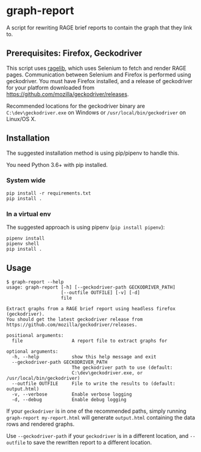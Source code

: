 # graph-report

A script for rewriting RAGE brief reports to contain the graph that they link to. 

## Prerequisites: Firefox, Geckodriver
This script uses [ragelib](https://code.citrite.net/users/callumiandam/repos/ragelib), which uses Selenium to fetch and render RAGE pages. Communication between Selenium and Firefox is performed using geckodriver. You must have Firefox installed, and a release of geckodriver for your platform downloaded from https://github.com/mozilla/geckodriver/releases.

Recommended locations for the geckodriver binary are `C:\dev\geckodriver.exe` on Windows or `/usr/local/bin/geckodriver` on Linux/OS X.

## Installation
The suggested installation method is using pip/pipenv to handle this.

You need Python 3.6+ with pip installed.

### System wide
```
pip install -r requirements.txt
pip install .
```

### In a virtual env
The suggested approach is using pipenv (`pip install pipenv`):
```
pipenv install
pipenv shell
pip install .
```

## Usage
```
$ graph-report --help
usage: graph-report [-h] [--geckodriver-path GECKODRIVER_PATH]
                    [--outfile OUTFILE] [-v] [-d]
                    file

Extract graphs from a RAGE brief report using headless firefox (geckodriver).
You should get the latest geckodriver release from
https://github.com/mozilla/geckodriver/releases.

positional arguments:
  file                  A report file to extract graphs for

optional arguments:
  -h, --help            show this help message and exit
  --geckodriver-path GECKODRIVER_PATH
                        The geckodriver path to use (default:
                        C:\dev\geckodriver.exe, or /usr/local/bin/geckodriver)
  --outfile OUTFILE     File to write the results to (default: output.html)
  -v, --verbose         Enable verbose logging
  -d, --debug           Enable debug logging
```

If your `geckodriver` is in one of the recommended paths, simply running `graph-report my-report.html` will generate `output.html` containing the data rows and rendered graphs.

Use `--geckodriver-path` if your `geckodriver` is in a different location, and `--outfile` to save the rewritten report to a different location.